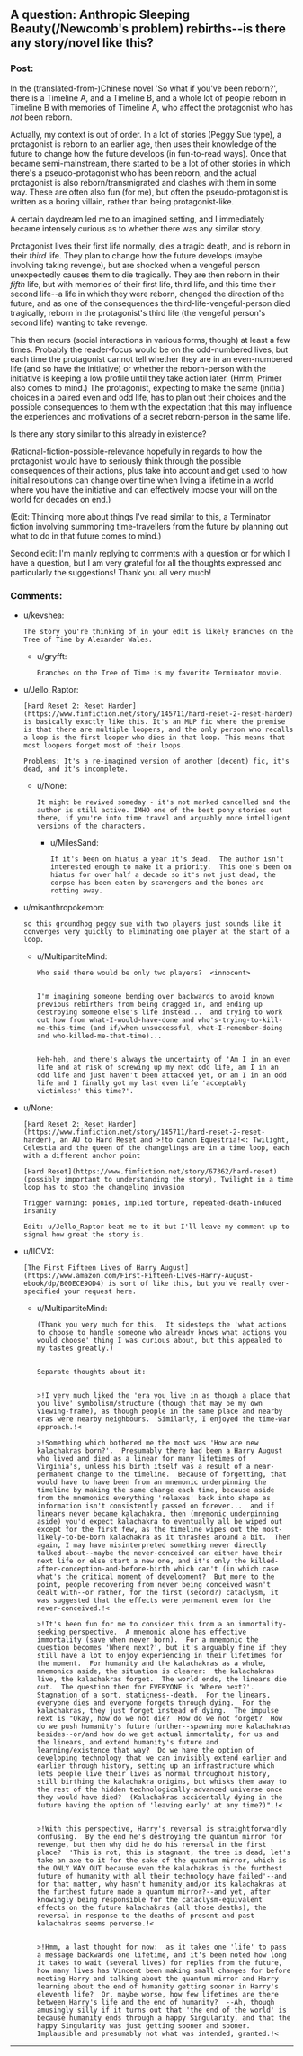 ## A question: Anthropic Sleeping Beauty(/Newcomb's problem) rebirths--is there any story/novel like this?

### Post:

In the (translated-from-)Chinese novel 'So what if you've been reborn?', there is a Timeline A, and a Timeline B, and a whole lot of people reborn in Timeline B with memories of Timeline A, who affect the protagonist who has *not* been reborn.

Actually, my context is out of order.  In a lot of stories (Peggy Sue type), a protagonist is reborn to an earlier age, then uses their knowledge of the future to change how the future develops (in fun-to-read ways).  Once that became semi-mainstream, there started to be a lot of other stories in which there's a pseudo-protagonist who has been reborn, and the actual protagonist is also reborn/transmigrated and clashes with them in some way.  These are often also fun (for me), but often the pseudo-protagonist is written as a boring villain, rather than being protagonist-like.

A certain daydream led me to an imagined setting, and I immediately became intensely curious as to whether there was any similar story.

Protagonist lives their first life normally, dies a tragic death, and is reborn in their *third* life.  They plan to change how the future develops (maybe involving taking revenge), but are shocked when a vengeful person unexpectedly causes them to die tragically.  They are then reborn in their *fifth* life, but with memories of their first life, third life, and this time their second life--a life in which they were reborn, changed the direction of the future, and as one of the consequences the third-life-vengeful-person died tragically, reborn in the protagonist's third life (the vengeful person's second life) wanting to take revenge.

This then recurs (social interactions in various forms, though) at least a few times.  Probably the reader-focus would be on the odd-numbered lives, but each time the protagonist cannot tell whether they are in an even-numbered life (and so have the initiative) or whether the reborn-person with the initiative is keeping a low profile until they take action later.  (Hmm, Primer also comes to mind.)  The protagonist, expecting to make the same (initial) choices in a paired even and odd life, has to plan out their choices and the possible consequences to them with the expectation that this may influence the experiences and motivations of a secret reborn-person in the same life.

Is there any story similar to this already in existence?  <would very much like to read it if so>

(Rational-fiction-possible-relevance hopefully in regards to how the protagonist would have to seriously think through the possible consequences of their actions, plus take into account and get used to how initial resolutions can change over time when living a lifetime in a world where you have the initiative and can effectively impose your will on the world for decades on end.)

(Edit:  Thinking more about things I've read similar to this, a Terminator fiction involving summoning time-travellers from the future by planning out what to do in that future comes to mind.)  


Second edit:  I'm mainly replying to comments with a question or for which I have a question, but I am very grateful for all the thoughts expressed and particularly the suggestions!  Thank you all very much!

### Comments:

- u/kevshea:
  ```
  The story you're thinking of in your edit is likely Branches on the Tree of Time by Alexander Wales.
  ```

  - u/gryfft:
    ```
    Branches on the Tree of Time is my favorite Terminator movie.
    ```

- u/Jello_Raptor:
  ```
  [Hard Reset 2: Reset Harder](https://www.fimfiction.net/story/145711/hard-reset-2-reset-harder) is basically exactly like this. It's an MLP fic where the premise is that there are multiple loopers, and the only person who recalls a loop is the first looper who dies in that loop. This means that most loopers forget most of their loops. 

  Problems: It's a re-imagined version of another (decent) fic, it's dead, and it's incomplete.
  ```

  - u/None:
    ```
    It might be revived someday - it's not marked cancelled and the author is still active. IMHO one of the best pony stories out there, if you're into time travel and arguably more intelligent versions of the characters.
    ```

    - u/MilesSand:
      ```
      If it's been on hiatus a year it's dead.  The author isn't interested enough to make it a priority.  This one's been on hiatus for over half a decade so it's not just dead, the corpse has been eaten by scavengers and the bones are rotting away.
      ```

- u/misanthropokemon:
  ```
  so this groundhog peggy sue with two players just sounds like it converges very quickly to eliminating one player at the start of a loop.
  ```

  - u/MultipartiteMind:
    ```
    Who said there would be only two players?  <innocent>  


    I'm imagining someone bending over backwards to avoid known previous rebirthers from being dragged in, and ending up destroying someone else's life instead...  and trying to work out how from what-I-would-have-done and who's-trying-to-kill-me-this-time (and if/when unsuccessful, what-I-remember-doing and who-killed-me-that-time)...  


    Heh-heh, and there's always the uncertainty of 'Am I in an even life and at risk of screwing up my next odd life, am I in an odd life and just haven't been attacked yet, or am I in an odd life and I finally got my last even life 'acceptably victimless' this time?'.
    ```

- u/None:
  ```
  [Hard Reset 2: Reset Harder](https://www.fimfiction.net/story/145711/hard-reset-2-reset-harder), an AU to Hard Reset and >!to canon Equestria!<: Twilight, Celestia and the queen of the changelings are in a time loop, each with a different anchor point

  [Hard Reset](https://www.fimfiction.net/story/67362/hard-reset) (possibly important to understanding the story), Twilight in a time loop has to stop the changeling invasion

  Trigger warning: ponies, implied torture, repeated-death-induced insanity

  Edit: u/Jello_Raptor beat me to it but I'll leave my comment up to signal how great the story is.
  ```

- u/IICVX:
  ```
  [The First Fifteen Lives of Harry August](https://www.amazon.com/First-Fifteen-Lives-Harry-August-ebook/dp/B00ECE9OD4) is sort of like this, but you've really over-specified your request here.
  ```

  - u/MultipartiteMind:
    ```
    (Thank you very much for this.  It sidesteps the 'what actions to choose to handle someone who already knows what actions you would choose' thing I was curious about, but this appealed to my tastes greatly.)  


    Separate thoughts about it:  


    >!I very much liked the 'era you live in as though a place that you live' symbolism/structure (though that may be my own viewing-frame), as though people in the same place and nearby eras were nearby neighbours.  Similarly, I enjoyed the time-war approach.!<

    >!Something which bothered me the most was 'How are new kalachakras born?'.  Presumably there had been a Harry August who lived and died as a linear for many lifetimes of Virginia's, unless his birth itself was a result of a near-permanent change to the timeline.  Because of forgetting, that would have to have been from an mnemonic underpinning the timeline by making the same change each time, because aside from the mnemonics everything 'relaxes' back into shape as information isn't consistently passed on forever...  and if linears never became kalachakra, then (mnemonic underpinning aside) you'd expect kalachakra to eventually all be wiped out except for the first few, as the timeline wipes out the most-likely-to-be-born kalachakra as it thrashes around a bit.  Then again, I may have misinterpreted something never directly talked about--maybe the never-conceived can either have their next life or else start a new one, and it's only the killed-after-conception-and-before-birth which can't (in which case what's the critical moment of development?  But more to the point, people recovering from never being conceived wasn't dealt with--or rather, for the first (second?) cataclysm, it was suggested that the effects were permanent even for the never-conceived.!<

    >!It's been fun for me to consider this from a an immortality-seeking perspective.  A mnemonic alone has effective immortality (save when never born).  For a mnemonic the question becomes 'Where next?', but it's arguably fine if they still have a lot to enjoy experiencing in their lifetimes for the moment.  For humanity and the kalachakras as a whole, mnemonics aside, the situation is clearer:  the kalachakras live, the kalachakras forget.  The world ends, the linears die out.  The question then for EVERYONE is 'Where next?'.  Stagnation of a sort, staticness--death.  For the linears, everyone dies and everyone forgets through dying.  For the kalachakras, they just forget instead of dying.  The impulse next is "Okay, how do we not die?  How do we not forget?  How do we push humanity's future further--spawning more kalachakras besides--or/and how do we get actual immortality, for us and the linears, and extend humanity's future and learning/existence that way?  Do we have the option of developing technology that we can invisibly extend earlier and earlier through history, setting up an infrastructure which lets people live their lives as normal throughout history, still birthing the kalachakra origins, but whisks them away to the rest of the hidden technologically-advanced universe once they would have died?  (Kalachakras accidentally dying in the future having the option of 'leaving early' at any time?)".!<  


    >!With this perspective, Harry's reversal is straightforwardly confusing.  By the end he's destroying the quantum mirror for revenge, but then why did he do his reversal in the first place?  'This is rot, this is stagnant, the tree is dead, let's take an axe to it for the sake of the quantum mirror, which is the ONLY WAY OUT because even the kalachakras in the furthest future of humanity with all their technology have failed'--and for that matter, why hasn't humanity and/or its kalachakras at the furthest future made a quantum mirror?--and yet, after knowingly being responsible for the cataclysm-equivalent effects on the future kalachakras (all those deaths), the reversal in response to the deaths of present and past kalachakras seems perverse.!<  


    >!Hmm, a last thought for now:  as it takes one 'life' to pass a message backwards one lifetime, and it's been noted how long it takes to wait (several lives) for replies from the future, how many lives has Vincent been making small changes for before meeting Harry and talking about the quantum mirror and Harry learning about the end of humanity getting sooner in Harry's eleventh life?  Or, maybe worse, how few lifetimes are there between Harry's life and the end of humanity?  --Ah, though amusingly silly if it turns out that 'the end of the world' is because humanity ends through a happy Singularity, and that the happy Singularity was just getting sooner and sooner.  Implausible and presumably not what was intended, granted.!<
    ```

---

